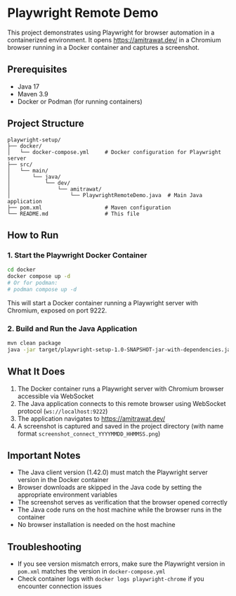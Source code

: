 # Playwright Remote Demo

This project demonstrates using Playwright for browser automation in a containerized environment. It opens https://amitrawat.dev/ in a Chromium browser running in a Docker container and captures a screenshot.

## Prerequisites

- Java 17
- Maven 3.9
- Docker or Podman (for running containers)

## Project Structure

```
playwright-setup/
├── docker/
│   └── docker-compose.yml     # Docker configuration for Playwright server
├── src/
│   └── main/
│       └── java/
│           └── dev/
│               └── amitrawat/
│                   └── PlaywrightRemoteDemo.java  # Main Java application
├── pom.xml                    # Maven configuration
└── README.md                  # This file
```

## How to Run

### 1. Start the Playwright Docker Container

```bash
cd docker
docker compose up -d
# Or for podman:
# podman compose up -d
```

This will start a Docker container running a Playwright server with Chromium, exposed on port 9222.

### 2. Build and Run the Java Application

```bash
mvn clean package
java -jar target/playwright-setup-1.0-SNAPSHOT-jar-with-dependencies.jar
```

## What It Does

1. The Docker container runs a Playwright server with Chromium browser accessible via WebSocket
2. The Java application connects to this remote browser using WebSocket protocol (`ws://localhost:9222`)
3. The application navigates to https://amitrawat.dev/
4. A screenshot is captured and saved in the project directory (with name format `screenshot_connect_YYYYMMDD_HHMMSS.png`)

## Important Notes

- The Java client version (1.42.0) must match the Playwright server version in the Docker container
- Browser downloads are skipped in the Java code by setting the appropriate environment variables
- The screenshot serves as verification that the browser opened correctly
- The Java code runs on the host machine while the browser runs in the container
- No browser installation is needed on the host machine

## Troubleshooting

- If you see version mismatch errors, make sure the Playwright version in `pom.xml` matches the version in `docker-compose.yml`
- Check container logs with `docker logs playwright-chrome` if you encounter connection issues 
